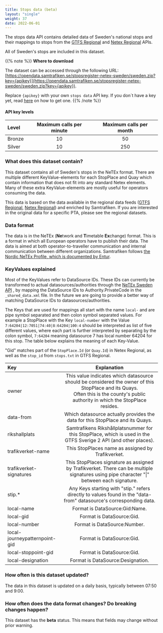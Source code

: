 ```yaml
---
title: Stops data (beta)
layout: "single"
weight: 37
date: 2022-06-01
---
```


The stops data API contains detailed data of Sweden's national stops and their mappings to stops from the [GTFS Regional](/api/trafiklab-apis/gtfs-regional/)
and [Netex Regional](/api/trafiklab-apis/netex-regional/) APIs.

All of Sweden's stops are included in this dataset.

{{% note %}}
**Where to download**

The dataset can be accessed through the following URL:
[https://opendata.samtrafiken.se/stopsregister-netex-sweden/sweden.zip?key={apikey}](https://opendata.samtrafiken.se/stopsregister-netex-sweden/sweden.zip?key={apikey}).

Replace `{apikey}` with your own `stops data` API key. If you don´t have a key yet, read [here](/docs/using-trafiklab/getting-api-keys) on how to get one.
{{% /note %}}

#### API key levels

| Level  | Maximum calls per minute | Maximum calls per month |
|:-------|:------------------------:|:-----------------------:|
| Bronze |            10            |           50            |
| Silver |            10            |           250           |

### What does this dataset contain?

This dataset contains all of Sweden's stops in the NeTEx format. There are multiple different KeyValue-elements for each StopPlace and Quay which
contain information that does not fit into any standard Netex elements. Many of these extra KeyValue-elements are mostly useful for operators consuming the
data.

This data is based on the data available in the regional data feeds ([GTFS Regional](/api/trafiklab-apis/gtfs-regional/), [Netex Regional](/api/trafiklab-apis/netex-regional/)) and enriched by Samtrafiken. If you are interested in the
original data for a specific PTA, please see the regional datasets.

### Data format

The data is in the NeTEx (**Ne**twork and **T**imetable **Ex**change) format. This is a format in which all European
operators have to publish their data. The data is aimed at both operator-to-traveller communication and internal
communication between different organizations. Samtrafiken
follows [the Nordic NeTEx Profile, which is documented by Entur](https://enturas.atlassian.net/wiki/spaces/PUBLIC/pages/728891481/Nordic+NeTEx+Profile).

### KeyValues explained

Most of the KeyValues refer to DataSource IDs. These IDs can currently be transformed to actual datasources/authorities through
the [NeTEx Sweden API](/api/trafiklab-apis/netex-sweden/)
, by mapping the DataSource IDs to Authority.PrivateCode in the `_shared_data.xml` file. In the future we are going to provide a better way of matching
DataSource IDs to datasources/authorities.

The Keys that are used for mappings all start with the name `local-` and are pipe symbol separated and then colon symbol separated values.
For example a StopPlace with the Key `local-number` with the Value `7:64204|12:7051|74:40|8:64204|100:4` should be interpreted as list of five different values,
where each part is further interpreted by separating by the colon symbol, `7:64204` meaning datasource 7 has local number 64204 for this stop. The table below
explains the meaning of each Key-Value.

"Gid" matches part of the `StopPlace.Id` (or `Quay.Id`) in Netex Regional, as well as the `stop_id` from `stops.txt` in GTFS Regional.

| Key                           |                                                                                      Explanation                                                                                      |
|:------------------------------|:-------------------------------------------------------------------------------------------------------------------------------------------------------------------------------------:|
| owner                         | This value indicates which datasource should be considered the owner of this StopPlace and its Quays.<br/>Often this is the county's public authority in which the StopPlace resides. |
| data-from                     |                                                     Which datasource actually provides the data for this StopPlace and its Quays.                                                     |
| rikshallplats                 |                                   Samtrafikens Rikshållplatsnummer for this StopPlace, which is used in the GTFS Sverige 2 API (and other places).                                    |
| trafikverket-name             |                                                                   This StopPlaces name as assigned by Trafikverket.                                                                   |
| trafikverket-signatures       |                     This StopPlaces signature as assigned by Trafikverket. There can be multiple signatures using pipe character "&#124;" between each signature.                     |
| stip.*                        |                                  Any Keys starting with "stip." refers directly to values found in the "data-from" datasource's corresponding data.                                   |
| local-name                    |                                                                            Format is DataSource:Gid:Name.                                                                             |
| local-gid                     |                                                                               Format is DataSource:Gid.                                                                               |
| local-number                  |                                                                             Format is DataSource:Number.                                                                              |
| local-journeypatternpoint-gid |                                                                               Format is DataSource:Gid.                                                                               |
| local-stoppoint-gid           |                                                                               Format is DataSource:Gid.                                                                               |
| local-designation             |                                                                           Format is DataSource:Designation.                                                                           |

### How often is this dataset updated?

The data in this dataset is updated on a daily basis, typically between 07:50 and 9:00.

### How often does the data format changes? Do breaking changes happen?

This dataset has the **beta** status. This means that fields may change without prior warning.
